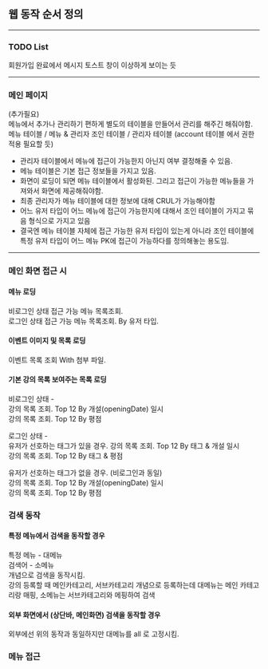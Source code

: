 ## 웹 동작 순서 정의

---

### TODO List
회원가입 완료에서 메시지 토스트 창이 이상하게 보이는 듯

---

### 메인 페이지  

(추가필요)      
메뉴에서 추가나 관리하기 편하게 별도의 테이블을 만들어서 관리를 해주긴 해줘야함.       
메뉴 테이블 / 메뉴 & 관리자 조인 테이블 / 관리자 테이블 (account 테이블 에서 권한 적용 필요할 듯)      

- 관리자 테이블에서 메뉴에 접근이 가능한지 아닌지 여부 결정해줄 수 있음.
- 메뉴 테이블은 기본 접근 정보들을 가지고 있음.
- 화면이 로딩이 되면 메뉴 테이블에서 활성화된. 그리고 접근이 가능한 메뉴들을 가져와서 화면에 제공해줘야함.
- 최종 관리자가 메뉴 테이블에 대한 정보에 대해 CRUL가 가능해야함 
- 어느 유저 타입이 어느 메뉴에 접근이 가능한지에 대해서 조인 테이블이 가지고 묶음 형식으로 가지고 있음
- 결국엔 메뉴 테이블 자체에 접근 가능한 유저 타입이 있는게 아니라 조인 테이블에 특정 유저 타입이 어느 메뉴 PK에 접근이 가능하다를 정의해놓는 용도임.

---

### 메인 화면 접근 시

#### 메뉴 로딩      
비로그인 상태 접근 가능 메뉴 목록조회.      
로그인 상태 접근 가능 메뉴 목록조회. By 유저 타입.     
        
#### 이벤트 이미지 및 목록 로딩 
이벤트 목록 조회 With 첨부 파일.

#### 기본 강의 목록 보여주는 목록 로딩        
비로그인 상태 -       
강의 목록 조회. Top 12 By 개설(openingDate) 일시     
강의 목록 조회. Top 12 By 평점

로그인 상태 -        
유저가 선호하는 태그가 있을 경우.
강의 목록 조회. Top 12 By 태그 & 개설 일시      
강의 목록 조회. Top 12 By 태그 & 평점

유저가 선호하는 태그가 없을 경우. (비로그인과 동일)     
강의 목록 조회. Top 12 By 개설(openingDate) 일시     
강의 목록 조회. Top 12 By 평점

### 검색 동작

#### 특정 메뉴에서 검색을 동작할 경우
특정 메뉴 - 대메뉴         
검색어 - 소메뉴       
개념으로 검색을 동작시킴.      
강의 등록할 때 메인카테고리, 서브카테고리 개념으로 등록하는데 대메뉴는 메인 카테고리랑 매핑, 소메뉴는 서브카테고리와 메핑하여 검색       

#### 외부 화면에서 (상단바, 메인화면) 검색을 동작할 경우
외부에선 위의 동작과 동일하지만 대메뉴를 all 로 고정시킴.      

### 메뉴 접근


